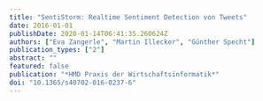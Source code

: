 ```yaml
---
title: "SentiStorm: Realtime Sentiment Detection von Tweets"
date: 2016-01-01
publishDate: 2020-01-14T06:41:35.260624Z
authors: ["Eva Zangerle", "Martin Illecker", "Günther Specht"]
publication_types: ["2"]
abstract: ""
featured: false
publication: "*HMD Praxis der Wirtschaftsinformatik*"
doi: "10.1365/s40702-016-0237-6"
---
```


